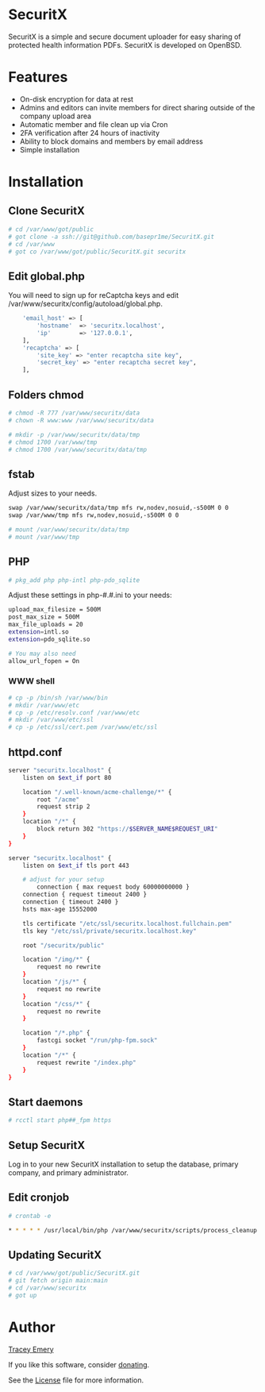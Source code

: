 # SecuritX

SecuritX is a simple and secure document uploader for easy sharing of protected
health information PDFs. SecuritX is developed on OpenBSD.

# Features

* On-disk encryption for data at rest
* Admins and editors can invite members for direct sharing outside of the company upload area
* Automatic member and file clean up via Cron
* 2FA verification after 24 hours of inactivity
* Ability to block domains and members by email address
* Simple installation

# Installation

## Clone SecuritX

```bash
# cd /var/www/got/public
# got clone -a ssh://git@github.com/basepr1me/SecuritX.git
# cd /var/www
# got co /var/www/got/public/SecuritX.git securitx
```

## Edit global.php

You will need to sign up for reCaptcha keys and edit /var/www/securitx/config/autoload/global.php.

```bash
	'email_host' => [
		'hostname'	=> 'securitx.localhost',
		'ip'		=> '127.0.0.1',
	],
	'recaptcha' => [
		'site_key' => "enter recaptcha site key",
		'secret_key' => "enter recaptcha secret key",
	],
```

## Folders chmod

```bash
# chmod -R 777 /var/www/securitx/data
# chown -R www:www /var/www/securitx/data

# mkdir -p /var/www/securitx/data/tmp
# chmod 1700 /var/www/tmp
# chmod 1700 /var/www/securitx/data/tmp
```

## fstab

Adjust sizes to your needs.

```bash
swap /var/www/securitx/data/tmp mfs rw,nodev,nosuid,-s500M 0 0
swap /var/www/tmp mfs rw,nodev,nosuid,-s500M 0 0

# mount /var/www/securitx/data/tmp
# mount /var/www/tmp
```

## PHP

```bash
# pkg_add php php-intl php-pdo_sqlite
```

Adjust these settings in php-#.#.ini to your needs:

```bash
upload_max_filesize = 500M
post_max_size = 500M
max_file_uploads = 20
extension=intl.so
extension=pdo_sqlite.so

# You may also need
allow_url_fopen = On
```

### WWW shell

```bash
# cp -p /bin/sh /var/www/bin
# mkdir /var/www/etc
# cp -p /etc/resolv.conf /var/www/etc
# mkdir /var/www/etc/ssl
# cp -p /etc/ssl/cert.pem /var/www/etc/ssl
```

## httpd.conf

```bash
server "securitx.localhost" {
	listen on $ext_if port 80

	location "/.well-known/acme-challenge/*" {
		root "/acme"
		request strip 2
	}
	location "/*" {
		block return 302 "https://$SERVER_NAME$REQUEST_URI"
	}
}

server "securitx.localhost" {
	listen on $ext_if tls port 443

	# adjust for your setup
        connection { max request body 60000000000 }
	connection { request timeout 2400 }
	connection { timeout 2400 }
	hsts max-age 15552000

	tls certificate "/etc/ssl/securitx.localhost.fullchain.pem"
	tls key "/etc/ssl/private/securitx.localhost.key"

	root "/securitx/public"

	location "/img/*" {
		request no rewrite
	}
	location "/js/*" {
		request no rewrite
	}
	location "/css/*" {
		request no rewrite
	}

	location "/*.php" {
		fastcgi socket "/run/php-fpm.sock"
	}
	location "/*" {
		request rewrite "/index.php"
	}
}

```

## Start daemons

```bash
# rcctl start php##_fpm https
```

## Setup SecuritX

Log in to your new SecuritX installation to setup the database, primary company,
and primary administrator.

## Edit cronjob

```bash
# crontab -e

* * * * * /usr/local/bin/php /var/www/securitx/scripts/process_cleanup.php
```

## Updating SecuritX

```bash
# cd /var/www/got/public/SecuritX.git
# git fetch origin main:main
# cd /var/www/securitx
# got up
```

# Author

[Tracey Emery](https://github.com/basepr1me/)

If you like this software, consider [donating](https://k7tle.com/?donate=1).

See the [License](LICENSE.md) file for more information.
